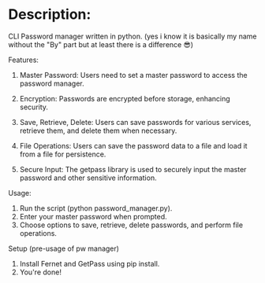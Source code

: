 # Description:

CLI Password manager written in python. (yes i know it is basically my name without the "By" part but at least there is a difference 😎)

Features:

1. Master Password: Users need to set a master password to access the password manager.

2. Encryption: Passwords are encrypted before storage, enhancing security.

3. Save, Retrieve, Delete: Users can save passwords for various services, retrieve them, and delete them when necessary.

4. File Operations: Users can save the password data to a file and load it from a file for persistence.

5. Secure Input: The getpass library is used to securely input the master password and other sensitive information.

Usage:
1. Run the script (python password_manager.py).
2. Enter your master password when prompted.
3. Choose options to save, retrieve, delete passwords, and perform file operations.


Setup (pre-usage of pw manager)
1. Install Fernet and GetPass using pip install.
2. You're done!
